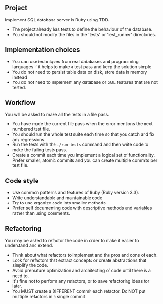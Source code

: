 ## Project

Implement SQL database server in Ruby using TDD.

+ The project already has tests to define the behaviour of the database.
+ You should not modify the files in the 'tests' or 'test_runner' directories.

## Implementation choices

+ You can use techniques from real databases and programming languages if it helps to make a test pass and keep the solution simple
+ You do not need to persist table data on disk, store data in memory instead
+ You do not need to implement any database or SQL features that are not tested.

## Workflow

You will be asked to make all the tests in a file pass.

+ You have made the current file pass when the error mentions the next numbered test file.
+ You should run the whole test suite each time so that you catch and fix any regressions.
+ Run the tests with the `./run-tests` command and then write code to make the failing tests pass.
+ Create a commit each time you implement a logical set of functionality. Prefer smaller, atomic commits and you can create multiple commits per test file.

## Code style

+ Use common patterns and features of Ruby (Ruby version 3.3).
+ Write understandable and maintainable code
+ Try to use organize code into smaller methods
+ Prefer self documenting code with descriptive methods and variables rather than using comments.

## Refactoring

You may be asked to refactor the code in order to make it easier to understand and extend.

+ Think about what refactors to implement and the pros and cons of each.
+ Look for refactors that extract concepts or create abstractions that simplify the code.
+ Avoid premature optimization and architecting of code until there is a need to.
+ It's fine not to perform any refactors, or to save refactoring ideas for later.
+ You MUST create a DIFFERENT commit each refactor. Do NOT put multiple refactors in a single commit
